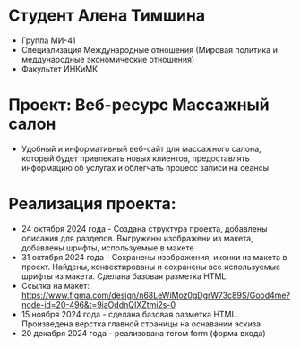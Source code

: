 # Студент Алена Тимшина
- Группа МИ-41
- Специализация Международные отношения (Мировая политика и меддународные экономические отношения)
- Факультет ИНКиМК
# Проект: Вeб-ресурс Массажный салон
- Удобный и информативный веб-сайт для массажного салона, который будет привлекать новых клиентов, предоставлять информацию об услугах и облегчать процесс записи на сеансы
# Реализация проекта:
- 24 октября 2024 года - Создана структура проекта, добавлены описания для разделов. Выгружены изображени из макета, добавлены шрифты, используемые в макете
- 31 октября 2024 года - Сохранены изображения, иконки из макета в проект. Найдены, конвектированы и сохранены все используемые шрифты из макета. Сделана базовая разметка HTML
- Ссылка на макет: https://www.figma.com/design/n68LeWiMoz0gDgrW73c89S/Good4me?node-id=20-496&t=9iaOddnQIXZtmi2s-0
- 15 ноября 2024 года - сделана базовая разметка HTML. Произведена верстка главной страницы на оснавании эскиза
- 20 декабря 2024 года - реализована тегом form (форма входа)

